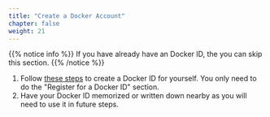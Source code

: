 ```yaml
---
title: "Create a Docker Account"
chapter: false
weight: 21
---
```

{{% notice info %}}
 If you have already have an Docker ID, the you can skip this section.
{{% /notice %}}

1. Follow [these steps](https://docs.docker.com/docker-id/) to create a Docker ID for yourself. You only need to do the "Register for a Docker ID" section.
2. Have your Docker ID memorized or written down nearby as you will need to use it in future steps.